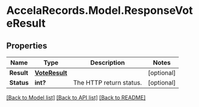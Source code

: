 # AccelaRecords.Model.ResponseVoteResult
## Properties

Name | Type | Description | Notes
------------ | ------------- | ------------- | -------------
**Result** | [**VoteResult**](VoteResult.md) |  | [optional] 
**Status** | **int?** | The HTTP return status. | [optional] 

[[Back to Model list]](../README.md#documentation-for-models) [[Back to API list]](../README.md#documentation-for-api-endpoints) [[Back to README]](../README.md)

